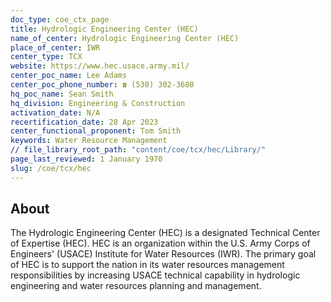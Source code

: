 ```yaml
---
doc_type: coe_ctx_page
title: Hydrologic Engineering Center (HEC)
name_of_center: Hydrologic Engineering Center (HEC)
place_of_center: IWR
center_type: TCX
website: https://www.hec.usace.army.mil/
center_poc_name: Lee Adams
center_poc_phone_number: ☎ (530) 302-3680
hq_poc_name: Sean Smith
hq_division: Engineering & Construction
activation_date: N/A
recertification_date: 28 Apr 2023
center_functional_proponent: Tom Smith
keywords: Water Resource Management
// file_library_root_path: "content/coe/tcx/hec/Library/"
page_last_reviewed: 1 January 1970
slug: /coe/tcx/hec
---
```


## About

The Hydrologic Engineering Center (HEC) is a designated Technical Center of Expertise (HEC). HEC is an organization within the U.S. Army Corps of Engineers' (USACE) Institute for Water Resources (IWR). The primary goal of HEC is to support the nation in its water resources management responsibilities by increasing USACE technical capability in hydrologic engineering and water resources planning and management.


